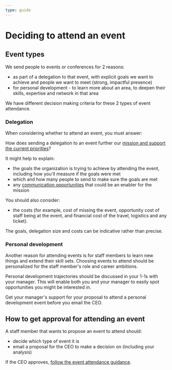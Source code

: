 ```yaml
---
type: guide
---
```


# Deciding to attend an event

## Event types

We send people to events or conferences for 2 reasons:

* as part of a delegation to that event, with explicit goals we want to achieve and people we want to meet (strong, impactful presence)
* for personal development - to learn more about an area, to deepen their skills, expertise and network in that area

We have different decision making criteria for these 2 types of event attendance.

### Delegation

When considering whether to attend an event, you must answer:

How does sending a delegation to an event further our [mission and support the current priorities](../../organization/mission.md)?

It might help to explain:

* the goals the organization is trying to achieve by attending the event, including how you'll measure if the goals were met
* which and how many people to send to make sure the goals are met
* any [communication opportunities](../communication/) that could be an enabler for the mission

You should also consider:

* the costs (for example, cost of missing the event, opportunity cost of staff being at the event, and financial cost of the travel, logistics and any ticket).

The goals, delegation size and costs can be indicative rather than precise.

### Personal development

Another reason for attending events is for staff members to learn new things and extend their skill sets. Choosing events to attend should be personalized for the staff member's role and career ambitions.

Personal development trajectories should be discussed in your 1-1s with your manager. This will enable both you and your manager to easily spot opportunities you might be interested in.

Get your manager's support for your proposal to attend a personal development event before you email the CEO.

## How to get approval for attending an event

A staff member that wants to propose an event to attend should:

* decide which type of event it is
* email a proposal for the CEO to make a decision on (including your analysis)

If the CEO approves, [follow the event attendance guidance](attending-events.md).
